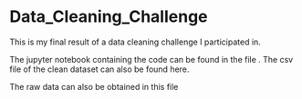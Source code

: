 # Data_Cleaning_Challenge

This is my final result of a data cleaning challenge I participated in.

The jupyter notebook containing the code can be found in the file         . The csv file of the clean dataset can also be found here.

The raw data can also be obtained in this file
